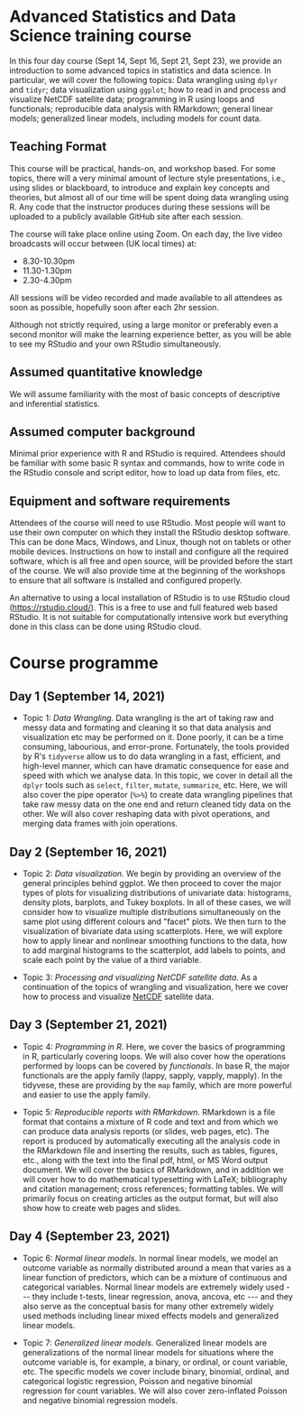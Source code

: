 # Advanced Statistics and Data Science training course

In this four day course (Sept 14, Sept 16, Sept 21, Sept 23), we provide an introduction to some
advanced topics in statistics and data science.  In particular, we will cover
the following topics: Data wrangling using `dplyr` and `tidyr`; data
visualization using `ggplot`; how to read in and process and visualize NetCDF
satellite data; programming in R using loops and functionals; reproducible data
analysis with RMarkdown; general linear models; generalized linear models,
including models for count data.

## Teaching Format

This course will be practical, hands-on, and workshop based. For some topics, there will a very minimal amount of lecture style presentations, i.e., using slides or blackboard, to introduce and explain key concepts and theories, but almost all of our time will be spent doing data wrangling using R. Any code that the instructor produces during these sessions will be uploaded to a publicly available GitHub site after each session.

The course will take place online using Zoom. On each day, the live video broadcasts will occur between (UK local times) at:

* 8.30-10.30pm
* 11.30-1.30pm
* 2.30-4.30pm
 
All sessions will be video recorded and made available to all attendees as soon as possible, hopefully soon after each 2hr session.
  
Although not strictly required, using a large monitor or preferably even a second monitor will make the learning experience better, as you will be able to see my RStudio and your own RStudio simultaneously. 

## Assumed quantitative knowledge

We will assume familiarity with the most of basic concepts of descriptive and inferential statistics.

## Assumed computer background

Minimal prior experience with R and RStudio is required. Attendees should be familiar with some basic R syntax and commands, how to write code in the RStudio console and script editor, how to load up data from files, etc. 

## Equipment and software requirements

Attendees of the course will need to use RStudio. Most people will want to use their own computer on which they install the RStudio desktop software. This can be done Macs, Windows, and Linux, though not on tablets or other mobile devices. Instructions on how to install and configure all the required software, which is all free and open source, will be provided before the start of the course. We will also provide time at the beginning of the workshops to ensure that all software is installed and configured properly. 

An alternative to using a local installation of RStudio is to use RStudio cloud (https://rstudio.cloud/). This is a free to use and full featured web based RStudio. It is not suitable for computationally intensive work but everything done in this class can be done using RStudio cloud. 


# Course programme 

## Day 1 (September 14, 2021)

* Topic 1: *Data Wrangling*. Data wrangling is the art of taking raw and messy data and formating and cleaning it so that data analysis and visualization etc may be performed on it. Done poorly, it can be a time consuming, labourious, and error-prone. Fortunately, the tools provided by R's `tidyverse` allow us to do data wrangling in a fast, efficient, and high-level manner, which can have dramatic consequence for ease and speed with which we analyse data. In this topic, we cover in detail all the `dplyr` tools such as `select`, `filter`, `mutate`, `summarize`, etc. Here, we will also cover the pipe operator (`%>%`) to create data wrangling pipelines that take raw messy data on the one end and return cleaned tidy data on the other. We will also cover reshaping data with pivot operations, and merging data frames with join operations.

## Day 2 (September 16, 2021)

* Topic 2: *Data visualization*. We begin by providing an overview of the general principles behind ggplot. We then proceed to cover the major types of plots for visualizing distributions of univariate data: histograms, density plots, barplots, and Tukey boxplots. In all of these cases, we will consider how to visualize multiple distributions simultaneously on the same plot using different colours and "facet" plots. We then turn to the visualization of bivariate data using scatterplots. Here, we will explore how to apply linear and nonlinear smoothing functions to the data, how to add marginal histograms to the scatterplot, add labels to points, and scale each point by the value of a third variable. 

* Topic 3: *Processing and visualizing NetCDF satellite data*. As a continuation of the topics of wrangling and visualization, here we cover how to process and visualize [NetCDF](https://en.wikipedia.org/wiki/NetCDF) satellite data.

## Day 3 (September 21, 2021)

* Topic 4: *Programming in R*. Here, we cover the basics of programming in R, particularly covering loops. We will also cover how the operations performed by loops can be covered by *functionals*. In base R, the major functionals are the apply family (lappy, sapply, vapply, mapply). In the tidyvese, these are providing by the `map` family, which are more powerful and easier to use the apply family.

* Topic 5: *Reproducible reports with RMarkdown*. RMarkdown is a file format that contains a mixture of R code and text and from which we can produce data analysis reports (or slides, web pages, etc). The report is produced by automatically executing all the analysis code in the RMarkdown file and inserting the results, such as tables, figures, etc., along with the text into the final pdf, html, or MS Word output document. We will cover the basics of RMarkdown, and in addition we will cover how to do mathematical typesetting with LaTeX; bibliography and citation management; cross references; formatting tables. We will primarily focus on creating articles as the output format, but will also show how to create web pages and slides.


## Day 4 (September 23, 2021)

* Topic 6: *Normal linear models*. In normal linear models, we model an outcome variable as normally distributed around a mean that varies as a linear function of predictors, which can be a mixture of continuous and categorical variables. Normal linear models are extremely widely used --- they include t-tests, linear regression, anova, ancova, etc --- and they also serve as the conceptual basis for many other extremely widely used methods including linear mixed effects models and generalized linear models.

* Topic 7: *Generalized linear models*. Generalized linear models are generalizations of the normal linear models for situations where the outcome variable is, for example, a binary, or ordinal, or count variable, etc. The specific models we cover include binary, binomial, ordinal, and categorical logistic regression, Poisson and negative binomial regression for count variables. We will also cover zero-inflated Poisson and negative binomial regression models. 
